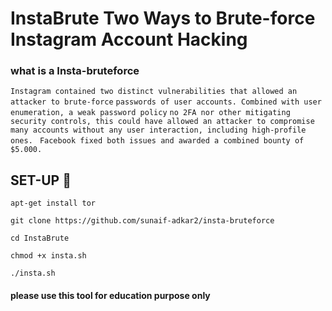 # InstaBrute Two Ways to Brute-force Instagram Account Hacking

### what is a Insta-bruteforce

```Instagram contained two distinct vulnerabilities that allowed an attacker to brute-force```
```passwords of user accounts. Combined with user enumeration, a weak password policy```
```no 2FA nor other mitigating security controls, this could have allowed an attacker to compromise``` 
```many accounts without any user interaction, including high-profile ones. ``` 
```Facebook fixed both issues and awarded a combined bounty of $5.000.```

## SET-UP 🍁





```apt-get install tor```

```git clone https://github.com/sunaif-adkar2/insta-bruteforce```

```cd InstaBrute```

```chmod +x insta.sh```

```./insta.sh```

#### please use this tool for education purpose only
